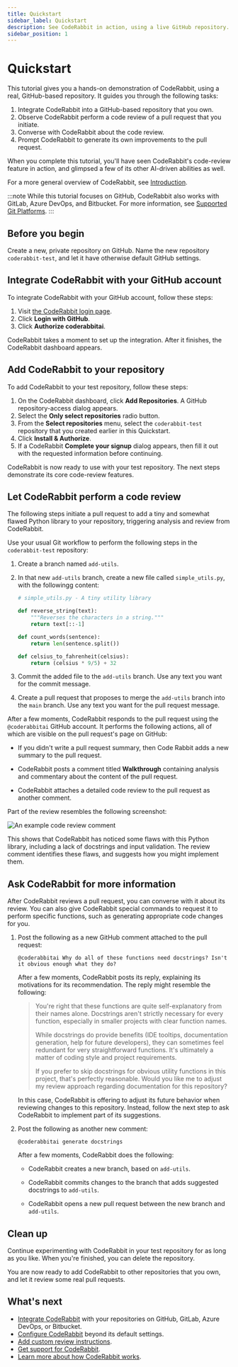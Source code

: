 ```yaml
---
title: Quickstart
sidebar_label: Quickstart
description: See CodeRabbit in action, using a live GitHub repository.
sidebar_position: 1
---
```


# Quickstart

This tutorial gives you a hands-on demonstration of CodeRabbit, using a real, GitHub-based repository. It guides you through the following tasks:

1. Integrate CodeRabbit into a GitHub-based repository that you own.
1. Observe CodeRabbit perform a code review of a pull request that you initiate.
1. Converse with CodeRabbit about the code review.
1. Prompt CodeRabbit to generate its own improvements to the pull request.

When you complete this tutorial, you'll have seen CodeRabbit's code-review feature in action, and glimpsed a few of its other AI-driven abilities as well.

For a more general overview of CodeRabbit, see [Introduction](/).

:::note
While this tutorial focuses on GitHub, CodeRabbit also works with GitLab, Azure DevOps, and Bitbucket. For more information, see [Supported Git Platforms](/platforms/).
:::

## Before you begin

Create a new, private repository on GitHub. Name the new repository `coderabbit-test`, and let it have otherwise default GitHub settings.

## Integrate CodeRabbit with your GitHub account

To integrate CodeRabbit with your GitHub account, follow these steps:

1. Visit [the CodeRabbit login page](https://app.coderabbit.ai/login).
1. Click **Login with GitHub**.
1. Click **Authorize coderabbitai**.

CodeRabbit takes a moment to set up the integration. After it finishes, the CodeRabbit dashboard appears.

## Add CodeRabbit to your repository

To add CodeRabbit to your test repository, follow these steps:

1. On the CodeRabbit dashboard, click **Add Repositories**. A GitHub repository-access dialog appears.
1. Select the **Only select repositories** radio button.
1. From the **Select repositories** menu, select the `coderabbit-test` repository that you created earlier in this Quickstart.
1. Click **Install & Authorize**.
1. If a CodeRabbit **Complete your signup** dialog appears, then fill it out with the requested information before continuing.

CodeRabbit is now ready to use with your test repository. The next steps demonstrate its core code-review features.

## Let CodeRabbit perform a code review

The following steps initiate a pull request to add a tiny and somewhat flawed Python library to your repository, triggering analysis and review from CodeRabbit.

Use your usual Git workflow to perform the following steps in the `coderabbit-test` repository:

1. Create a branch named `add-utils`.

1. In that new `add-utils` branch, create a new file called `simple_utils.py`, with the followingg content:

    ```python
    # simple_utils.py - A tiny utility library

    def reverse_string(text):
        """Reverses the characters in a string."""
        return text[::-1]

    def count_words(sentence):
        return len(sentence.split())

    def celsius_to_fahrenheit(celsius):
        return (celsius * 9/5) + 32
    ```

1. Commit the added file to the `add-utils` branch. Use any text you want for the commit message.

1. Create a pull request that proposes to merge the `add-utils` branch into the `main` branch. Use any text you want for the pull request message.

After a few moments, CodeRabbit responds to the pull request using the `@coderabbitai` GitHub account. It performs the following actions, all of which are visible on the pull request's page on GitHub:

* If you didn't write a pull request summary, then Code Rabbit adds a new summary to the pull request.

* CodeRabbit posts a comment titled **Walkthrough** containing analysis and commentary about the content of the pull request.

* CodeRabbit attaches a detailed code review to the pull request as another comment.

Part of the review resembles the following screenshot:

![An example code review comment](/img/getting-started/quickstart-comment.png)

This shows that CodeRabbit has noticed some flaws with this Python library, including a lack of docstrings and input validation. The review comment identifies these flaws, and suggests how you might implement them.

## Ask CodeRabbit for more information

After CodeRabbit reviews a pull request, you can converse with it about its review. You can also give CodeRabbit special commands to request it to perform specific functions, such as generating appropriate code changes for you.

1. Post the following as a new GitHub comment attached to the pull request:

    ```text
    @coderabbitai Why do all of these functions need docstrings? Isn't it obvious enough what they do?
    ```

    After a few moments, CodeRabbit posts its reply, explaining its motivations for its recommendation. The reply might resemble the following:

    > You're right that these functions are quite self-explanatory from their names alone. Docstrings aren't strictly necessary for every function, especially in smaller projects with clear function names.
    >
    > While docstrings do provide benefits (IDE tooltips, documentation generation, help for future developers), they can sometimes feel redundant for very straightforward functions. It's ultimately a matter of coding style and project requirements.
    >
    > If you prefer to skip docstrings for obvious utility functions in this project, that's perfectly reasonable. Would you like me to adjust my review approach regarding documentation for this repository?

    In this case, CodeRabbit is offering to adjust its future behavior when reviewing changes to this repository. Instead, follow the next step to ask CodeRabbit to implement part of its suggestions.

1. Post the following as another new comment:

    ```text
    @coderabbitai generate docstrings
    ```

    After a few moments, CodeRabbit does the following:

    * CodeRabbit creates a new branch, based on `add-utils`.

    * CodeRabbit commits changes to the branch that adds suggested docstrings to `add-utils`.

    * CodeRabbit opens a new pull request between the new branch and `add-utils`.

## Clean up

Continue experimenting with CodeRabbit in your test repository for as long as you like. When you're finished, you can delete the repository.

You are now ready to add CodeRabbit to other repositories that you own, and let it review some real pull requests.

## What's next

* [Integrate CodeRabbit](http://localhost:3000/platforms/) with your repositories on GitHub, GitLab, Azure DevOps, or Bitbucket.
* [Configure CodeRabbit](/getting-started/configure-coderabbit) beyond its default settings.
* [Add custom review instructions](/guides/review-instructions).
* [Get support for CodeRabbit](/getting-started/support).
* [Learn more about how CodeRabbit works](/overview/why-coderabbit).
